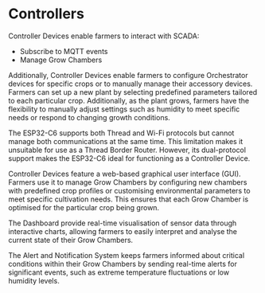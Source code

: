 # Controllers

Controller Devices enable farmers to interact with SCADA:

- Subscribe to MQTT events
- Manage Grow Chambers

Additionally, Controller Devices enable farmers to configure Orchestrator devices for specific crops or to manually
manage their accessory devices. Farmers can set up a new plant by selecting predefined parameters tailored to each
particular crop. Additionally, as the plant grows, farmers have the flexibility to manually adjust settings such as
humidity to meet specific needs or respond to changing growth conditions.

The ESP32-C6 supports both Thread and Wi-Fi protocols but cannot manage both communications at the same time. This
limitation makes it unsuitable for use as a Thread Border Router. However, its dual-protocol support makes the ESP32-C6
ideal for functioning as a Controller Device.

Controller Devices feature a web-based graphical user interface (GUI). Farmers use it to manage Grow Chambers by
configuring new chambers with predefined crop profiles or customising environmental parameters to meet specific
cultivation needs. This ensures that each Grow Chamber is optimised for the particular crop being grown.

The Dashboard provide real-time visualisation of sensor data through interactive charts, allowing farmers to easily
interpret and analyse the current state of their Grow Chambers.

The Alert and Notification System keeps farmers informed about critical conditions within their Grow Chambers by sending
real-time alerts for significant events, such as extreme temperature fluctuations or low humidity levels.
